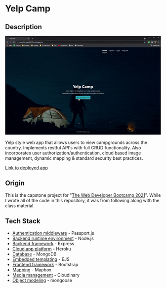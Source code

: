 # Yelp Camp

## Description

<kbd><img src="banner.gif"/></kbd>

Yelp style web app that allows users to view campgrounds across the country. Implements restful API's with full CRUD functionality. Also incorporates user authorization/authentication, cloud based image management, dynamic mapping & standard security best practices.

[Link to deployed app](https://peaceful-taiga-60279.herokuapp.com/)

## Origin
This is the capstone project for "[The Web Developer Bootcamp 2021](https://www.udemy.com/course/the-web-developer-bootcamp/)". While I wrote all of the code in this repository, it was from following along with the class material.

## Tech Stack
* <ins>Authentication middleware</ins> - Passport.js
* <ins>Backend runtime environment</ins> - Node.js 
* <ins>Backend framework</ins> - Express
* <ins>Cloud app platform</ins> - Heroku
* <ins>Database</ins> - MongoDB
* <ins>Embedded templating</ins> - EJS
* <ins>Frontend framework</ins> - Bootstrap
* <ins>Mapping</ins> - Mapbox
* <ins>Media management</ins> - Cloudinary
* <ins>Object modeling</ins> - mongoose
